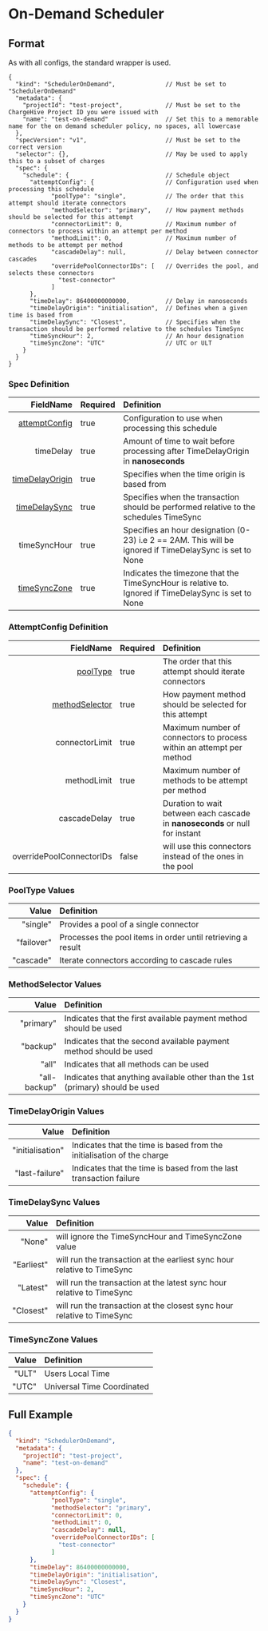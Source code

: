 # On-Demand Scheduler

## Format
As with all configs, the standard wrapper is used.

```json5
{
  "kind": "SchedulerOnDemand",              // Must be set to "SchedulerOnDemand"
  "metadata": {
    "projectId": "test-project",            // Must be set to the ChargeHive Project ID you were issued with
    "name": "test-on-demand"                // Set this to a memorable name for the on demand scheduler policy, no spaces, all lowercase
  },
  "specVersion": "v1",                      // Must be set to the correct version
  "selector": {},                           // May be used to apply this to a subset of charges
  "spec": {
    "schedule": {                           // Schedule object
      "attemptConfig": {                    // Configuration used when processing this schedule
            "poolType": "single",           // The order that this attempt should iterate connectors
            "methodSelector": "primary",    // How payment methods should be selected for this attempt
            "connectorLimit": 0,            // Maximum number of connectors to process within an attempt per method
            "methodLimit": 0,               // Maximum number of methods to be attempt per method
            "cascadeDelay": null,           // Delay between connector cascades
            "overridePoolConnectorIDs": [   // Overrides the pool, and selects these connectors
              "test-connector"
            ]
      },                  
      "timeDelay": 86400000000000,          // Delay in nanoseconds
      "timeDelayOrigin": "initialisation",  // Defines when a given time is based from
      "timeDelaySync": "Closest",           // Specifies when the transaction should be performed relative to the schedules TimeSync
      "timeSyncHour": 2,                    // An hour designation
      "timeSyncZone": "UTC"                 // UTC or ULT
    }
  }
}
```
### Spec Definition
FieldName | Required | Definition 
---:|---|:---
[attemptConfig](#attemptconfig-definition)|true|Configuration to use when processing this schedule
timeDelay|true|Amount of time to wait before processing after TimeDelayOrigin in **nanoseconds**
[timeDelayOrigin](#timedelayorigin-values)|true|Specifies when the time origin is based from
[timeDelaySync](#timedelaysync-values)|true|Specifies when the transaction should be performed relative to the schedules TimeSync
timeSyncHour|true|Specifies an hour designation (0-23) i.e 2 == 2AM. This will be ignored if TimeDelaySync is set to None
[timeSyncZone](#timesynczone-values)|true|Indicates the timezone that the TimeSyncHour is relative to. Ignored if TimeDelaySync is set to None

### AttemptConfig Definition
FieldName | Required | Definition 
---:|---|:---
[poolType](#pooltype-values)|true|The order that this attempt should iterate connectors
[methodSelector](#methodselector-values)|true|How payment method should be selected for this attempt
connectorLimit|true|Maximum number of connectors to process within an attempt per method
methodLimit|true|Maximum number of methods to be attempt per method
cascadeDelay|true|Duration to wait between each cascade in **nanoseconds** or null for instant
overridePoolConnectorIDs|false|will use this connectors instead of the ones in the pool

### PoolType Values
Value | Definition 
---:|:---
"single"|Provides a pool of a single connector
"failover"|Processes the pool items in order until retrieving a result
"cascade"|Iterate connectors according to cascade rules

### MethodSelector Values
Value | Definition 
---:|:---
"primary"|Indicates that the first available payment method should be used
"backup"| Indicates that the second available payment method should be used
"all"| Indicates that all methods can be used
"all-backup"| Indicates that anything available other than the 1st (primary) should be used

### TimeDelayOrigin Values
Value| Definition
---:|:---
"initialisation"|Indicates that the time is based from the initialisation of the charge
"last-failure"|Indicates that the time is based from the last transaction failure

### TimeDelaySync Values
Value| Definition
---:|:---
"None"|will ignore the TimeSyncHour and TimeSyncZone value
"Earliest"|will run the transaction at the earliest sync hour relative to TimeSync
"Latest"|will run the transaction at the latest sync hour relative to TimeSync
"Closest"|will run the transaction at the closest sync hour relative to TimeSync

### TimeSyncZone Values
Value| Definition
---:|:---
"ULT"|Users Local Time
"UTC"|Universal Time Coordinated

## Full Example

```json
{
  "kind": "SchedulerOnDemand",              
  "metadata": {
    "projectId": "test-project",
    "name": "test-on-demand"
  },
  "spec": {
    "schedule": {
      "attemptConfig": {
            "poolType": "single",
            "methodSelector": "primary",
            "connectorLimit": 0,
            "methodLimit": 0,
            "cascadeDelay": null,
            "overridePoolConnectorIDs": [
              "test-connector"
            ]
      },                  
      "timeDelay": 86400000000000,
      "timeDelayOrigin": "initialisation",
      "timeDelaySync": "Closest",
      "timeSyncHour": 2,
      "timeSyncZone": "UTC"
    }
  }
}
```